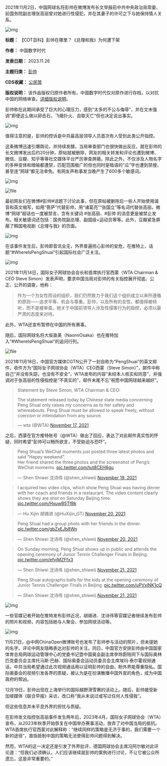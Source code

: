 
2021年11月2日，中国网球名将彭帅在微博发布长文举报前中共中央政治局常委、前国务院副总理张高丽曾对她进行性侵犯，并在其妻子的许可之下与她保持情人关系。


![img](https://chinadigitaltimes.net/chinese/files/2023/11/401px-彭帅指控.jpg)




**标题：** 【CDT百科】彭帅在哪里？《总理和我》为何遭下架  

**作者：** 中国数字时代  

**发表日期：** 2023.11.26  

**主题归类：** [彭帅](https://chinadigitaltimes.net/space/彭帅)  

**CDS收藏：** [公民馆](https://chinadigitaltimes.net/space/%E5%85%AC%E6%B0%91%E9%A6%86)  

**版权说明：** 该作品版权归原作者所有。中国数字时代仅对原作进行存档，以对抗中国的网络审查。[详细版权说明](https://chinadigitaltimes.net/chinese/copyright)。


彭帅称在此期间承受了巨大的心理压力，感到“太多的不公与侮辱”，并在文末强调“即便这么做以卵击石，飞蛾扑火、自取灭亡”但也决定说出事实。


![img](https://chinadigitaltimes.net/chinese/files/2023/11/1409121559462639.jpg)


值得注意的是，彭帅的控诉是中共最高层领导人员首次有人受到此类公开指控。



这条微博迅速引爆舆论，并持续发酵。当局审查部门也很快做出反应，就在彭帅的长文微博发出后约20分钟，原帖就被删除，网友的相关转发和评论也遭到微博、微信、豆瓣、知乎等等社交媒体平台严厉审查屏蔽。除此之外，不仅涉及人物名字的多种变体和暗喻都遭禁，匹配范围极广的但也同时是暗语的“瓜”字也遭到禁搜，甚至连“网球”都无法幸免。有网友声称事发当晚产生了600多个敏感词。


![img](https://chinadigitaltimes.net/chinese/files/2021/11/IMG_0764.jpg)  

![file](https://chinadigitaltimes.net/chinese/files/2021/11/image-1635928165197.png)


最初网友们在微博#彭帅#话题下讨论此事，但在原帖被删除后一些人开始使用谐音和英文缩写，如用“菩萨”代替彭帅，用“诸葛亮”“张国立”等名词代替张高丽。微博“网球”超话也一度被禁言，含有关键词 #张高丽、#彭帅 的消息更是被禁止发布。相关敏感词还包括：国务院副总理、副国级+运动员等等。此外，豆瓣紧急屏蔽了韩国电视剧《总理与我》的页面。


![img](https://chinadigitaltimes.net/chinese/files/2021/11/%E6%80%BB%E7%90%86%E5%92%8C%E6%88%91-1.jpg)


在该事件发生后，彭帅即音讯全无，外界普遍担心彭帅的安危，在推特上，话题“#WhereIsPengShuai”引起国际社会广泛关注。


![img](https://chinadigitaltimes.net/chinese/files/2023/11/image-1638442826171.png)


2021年11月14日，国际女子网球协会会长和首席执行官西蒙（WTA Chairman & CEO Steve Simon）发表声明，要求中国当局对彭帅的有关指控展开彻底、公正、公开的调查，他称：



> 
> 作为一个为女性而设的组织，我们仍然致力于我们这个组织成立以来所遵循的原则——追求平等、机会与尊重。彭帅，以及所有的女性，都值得被倾听，而不是被审查。她关于中国前领导人涉及性侵害行为的指控，必须以最严肃的态度来对待。
> 
> 
> 


此外，WTA还宣布暂停在中国的所有赛事。


随后，国际网球名将大坂直美（NaomiOsaka）也在推特加入“#WhereIsPengShuai”的追问行列。


![file](https://chinadigitaltimes.net/chinese/files/2021/11/image-1637212594501.png)


2021年11月18日，中国官方媒体CGTN公开了一封自称为“PengShuai”的英文邮件，收件方为“国际女子网球协会（WTA）CEO西蒙（Steve Simon）”，邮件中称自己“并没有失踪，也没有不安全”，WTA发布的内容“未经本人核实和同意”，并强调对于张高丽的性侵指控是“不真实的”，邮件末尾不忘“祝愿中国网球越来越好”。



> 
> Statement by Steve Simon, WTA Chairman & CEO:
> 
> 
> The statement released today by Chinese state media concerning Peng Shuai only raises my concerns as to her safety and whereabouts. Peng Shuai must be allowed to speak freely, without coercion or intimidation from any source.
> 
> 
> — wta (@WTA) [November 17, 2021](https://twitter.com/WTA/status/1461062506512846849?ref_src=twsrc%5Etfw)
> 
> 



之后，西蒙在官方推特账号（@WTA）做出了回应，表达了对此邮件真实性的怀疑，同时希望“彭帅可以畅所欲言，不受胁迫与恐吓”。



> 
> Peng Shuai’s WeChat moments just posted three latest photos and said “Happy weekend”.   
> Her friend shared the three photos and the screenshot of Peng’s WeChat moments. [pic.twitter.com/tut8CEH6gu](https://t.co/tut8CEH6gu)
> 
> 
> — Shen Shiwei 沈诗伟 (@shen\_shiwei) [November 19, 2021](https://twitter.com/shen_shiwei/status/1461715435385020419?ref_src=twsrc%5Etfw)
> 
> 




> 
> I acquired two video clips, which show Peng Shuai was having dinner with her coach and friends in a restaurant. The video content clearly shows they are shot on Saturday Beijing time. [pic.twitter.com/HxuwB5TfBk](https://t.co/HxuwB5TfBk)
> 
> 
> — Hu Xijin 胡锡进 (@HuXijin\_GT) [November 20, 2021](https://twitter.com/HuXijin_GT/status/1462075117266096135?ref_src=twsrc%5Etfw)
> 
> 




> 
> Peng Shuai had a group photo with her friends in the dinner. [pic.twitter.com/gbZxEJb8Wn](https://t.co/gbZxEJb8Wn)
> 
> 
> — Shen Shiwei 沈诗伟 (@shen\_shiwei) [November 20, 2021](https://twitter.com/shen_shiwei/status/1462095213053181961?ref_src=twsrc%5Etfw)
> 
> 




> 
> On Sunday morning, Peng Shuai shows up in public and attends the opening ceremony of Junior Tennis Challenger Finals in Beijing. [pic.twitter.com/efvjMZFfx3](https://t.co/efvjMZFfx3)
> 
> 
> — Shen Shiwei 沈诗伟 (@shen\_shiwei) [November 21, 2021](https://twitter.com/shen_shiwei/status/1462229245518757896?ref_src=twsrc%5Etfw)
> 
> 




> 
> Peng Shuai autographs balls for the kids at the opening ceremony of Junior Tennis Challenger Finals in Beijing. [pic.twitter.com/uPVxlNK1cQ](https://t.co/uPVxlNK1cQ)
> 
> 
> — Shen Shiwei 沈诗伟 (@shen\_shiwei) [November 21, 2021](https://twitter.com/shen_shiwei/status/1462235050607472643?ref_src=twsrc%5Etfw)
> 
> 



![img](https://chinadigitaltimes.net/chinese/files/2021/11/FireShot-Capture-013-Shen-Shiwei沈诗伟-@shen_shiwei-_-Twitter-twitter.com_.png)


一些官媒记者开始在推特发布彭帅近况，胡锡进、沈诗伟等官媒记者继续发布彭帅的照片和视频，内容包括她与人聚会、参加网球活动等。


![img](https://chinadigitaltimes.net/chinese/files/2023/11/FEu3ZR-WYAIEkGN.jpeg)


11月21日，@中网ChinaOpen微博账号也发布了彭帅参与活动的照片，但未提她的名字。评论中网友隐晦表达对彭帅的关注。同日，中国官方安排彭帅由中国国家体育总局网球运动管理中心的党委书记暨中国奥会副主席李玲蔚陪同下与国际奥林匹克委员会主席托马斯·巴赫、国际奥委会运动员委员会主席埃玛·泰尔霍视频通话，中共当局希望通过此次视频通话用以证明彭帅的自由，盼外界能尊重隐私。国际奥委会的视频引发各界的质疑，被认为是在扮演散播中国外宣的角色，成为中国政府的帮凶。



12月19日，彭帅出现在上海举行的国际越野滑雪赛的活动上。随后，彭帅接受新加坡媒体《联合早报》采访，改口称“我从未说过或写过任何人性侵我”。


但这些信息并未平息外界的担忧与质疑。


在彭帅发文指控张高丽事件发生两年后，2023年4月，国际女子网球协会（WTA）宣布，从2023年秋季开始恢复在中国举办赛事活动，放弃了对中国当局的抵抗。WTA首席执行官西蒙对此解释称：“继续同样的策略是无济于事的，我们需要一个新的途径”，直指抵制中国的策略无法使得彭帅问题得到解决。


然而，WTA的这一决定还是引发了外界批评，德国网球协会主席冯阿尔敏对此评论道：“但我们必须确认，人们应该继续就彭帅的案例进行讨论，不让它被公众所遗忘，这是非常重要的。”

